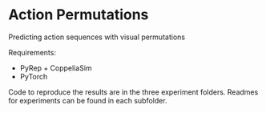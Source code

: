 # Action Permutations
Predicting action sequences with visual permutations

Requirements:
- PyRep + CoppeliaSim
- PyTorch

Code to reproduce the results are in the three experiment folders. Readmes for experiments can be found in each subfolder.
